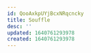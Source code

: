 ```yaml
---
id: QooAxkpUYjBcxNRqcncky
title: Souffle
desc: ''
updated: 1640761293978
created: 1640761293978
---
```


